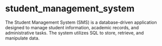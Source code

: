 # student_management_system
The Student Management System (SMS) is a database-driven application designed to manage student information, academic records, and administrative tasks. The system utilizes SQL to store, retrieve, and manipulate data.



